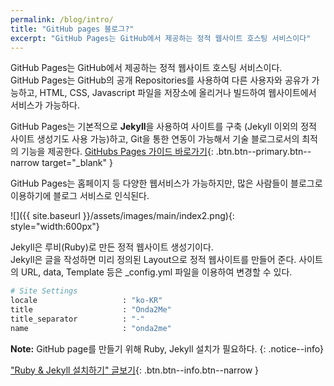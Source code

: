 ```yaml
---
permalink: /blog/intro/
title: "GitHub pages 블로그?"
excerpt: "GitHub Pages는 GitHub에서 제공하는 정적 웹사이트 호스팅 서비스이다"
---
```


GitHub Pages는 GitHub에서 제공하는 정적 웹사이트 호스팅 서비스이다.  
GitHub Pages는 GitHub의 공개 Repositories를 사용하여 다른 사용자와 공유가 가능하고,
HTML, CSS, Javascript 파일을 저장소에 올리거나 빌드하여 웹사이트에서 서비스가 가능하다.

GitHub Pages는 기본적으로 **Jekyll**을 사용하여 사이트를 구축 (Jekyll 이외의 정적 사이트 생성기도 사용 가능)하고,
Git을 통한 연동이 가능해서 기술 블로그로서의 최적의 기능을 제공한다.
[GitHubs Pages 가이드 바로가기](https://docs.github.com/en/pages/getting-started-with-github-pages/about-github-pages){: .btn.btn--primary.btn--narrow target="_blank" }

GitHub Pages는 홈페이지 등 다양한 웹서비스가 가능하지만, 많은 사람들이 블로그로 이용하기에 블로그 서비스로 인식된다.

![]({{ site.baseurl }}/assets/images/main/index2.png){: style="width:600px"}

Jekyll은 루비(Ruby)로 만든 정적 웹사이트 생성기이다.  
Jekyll은 글을 작성하면 미리 정의된 Layout으로 정적 웹사이트를 만들어 준다. 사이트의 URL, data, Template 등은 _config.yml 파일을 이용하여 변경할 수 있다.


```bash
# Site Settings
locale                   : "ko-KR"
title                    : "Onda2Me"
title_separator          : "-"
name                     : "onda2me"
```


**Note:** GitHub page를 만들기 위해 Ruby, Jekyll 설치가 필요하다.
{: .notice--info}

["Ruby & Jekyll 설치하기" 글보기](/blog/setting/){: .btn.btn--info.btn--narrow }
